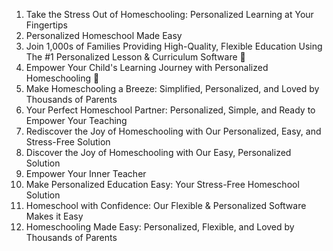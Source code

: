 1. Take the Stress Out of Homeschooling: Personalized Learning at Your Fingertips
2. Personalized Homeschool Made Easy
3. Join 1,000s of Families Providing High-Quality, Flexible Education Using The #1 Personalized Lesson & Curriculum Software 🤯
4. Empower Your Child's Learning Journey with Personalized Homeschooling 🚀
5. Make Homeschooling a Breeze: Simplified, Personalized, and Loved by Thousands of Parents
6. Your Perfect Homeschool Partner: Personalized, Simple, and Ready to Empower Your Teaching
7. Rediscover the Joy of Homeschooling with Our Personalized, Easy, and Stress-Free Solution
8. Discover the Joy of Homeschooling with Our Easy, Personalized Solution
9. Empower Your Inner Teacher
10. Make Personalized Education Easy: Your Stress-Free Homeschool Solution
11. Homeschool with Confidence: Our Flexible & Personalized Software Makes it Easy
12. Homeschooling Made Easy: Personalized, Flexible, and Loved by Thousands of Parents
